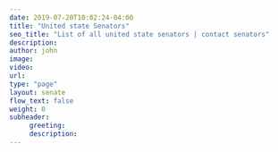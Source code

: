 ```yaml
---
date: 2019-07-20T10:02:24-04:00
title: "United state Senators"
seo_title: "List of all united state senators | contact senators"
description:
author: john
image:
video:
url: 
type: "page"
layout: senate
flow_text: false
weight: 0
subheader:
     greeting:
     description:
---
```

